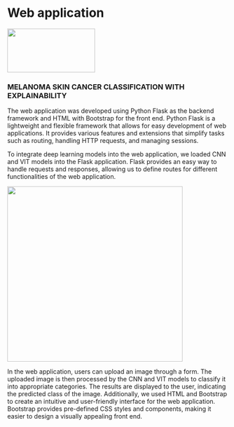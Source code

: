 # Web application 

<img src="https://github.com/LU-Bio-Vision/web/assets/62339931/4965285e-1643-4ce7-acb1-348dd7e6a80e" width="200" height="100">

### MELANOMA SKIN CANCER CLASSIFICATION WITH EXPLAINABILITY

The web application was developed using Python Flask as the backend framework and HTML with Bootstrap for the front end. Python Flask is a lightweight and flexible framework that allows for easy development of web applications. It provides various features and extensions that simplify tasks such as routing, handling HTTP requests, and managing sessions.

To integrate deep learning models into the web application, we loaded CNN and VIT models into the Flask application. Flask provides an easy way to handle requests and responses, allowing us to define routes for different functionalities of the web application.

<img src="https://github.com/LU-Bio-Vision/web/assets/62339931/0abdae12-a8b4-44b4-b6bf-a32d0754ead1" width="400" height="400">

In the web application, users can upload an image through a form. The uploaded image is then processed by the CNN and VIT models to classify it into appropriate categories. The results are displayed to the user, indicating the predicted class of the image. Additionally, we used HTML and Bootstrap to create an intuitive and user-friendly interface for the web application. Bootstrap provides pre-defined CSS styles and components, making it easier to design a visually appealing front end.


